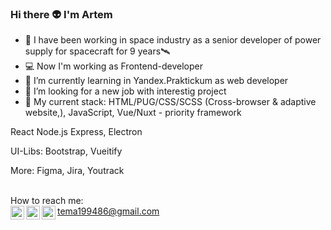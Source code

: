 ### Hi there 👽 I'm Artem 

- 🔭 I have been  working in space industry as a senior developer of power supply for spacecraft for 9 years🛰
- 💻 Now I'm working as Frontend-developer 
- 🌱 I’m currently learning in Yandex.Praktickum as web developer
- 👯 I’m looking for a new job with interestig project
- 💬 My current stack: 
HTML/PUG/CSS/SCSS (Cross-browser & adaptive website,),
JavaScript,
Vue/Nuxt - priority framework

React
Node.js
Express,
Electron

UI-Libs: Bootstrap, Vueitify

More: Figma, Jira, Youtrack

 <br>
How to reach me:
<br>
<a href="https://www.linkedin.com/in/artemtishenko/" target="_blank"><img align="left" alt="ArtemTishenko | LinkedIn" width="22px" src="https://cdn.jsdelivr.net/npm/simple-icons@v3/icons/linkedin.svg" /></a>
<a href="https://t.me/a_tishenko" target="_blank"><img align="left" alt="ArtemTishenko | Telegram" width="22px" src="https://cdn.jsdelivr.net/npm/simple-icons@3.13.0/icons/telegram.svg" /></a>
<a href="tema199486@gmail.com" target="_blank"><img align="left" alt="ArtemTishenko | Gmail" width="22px" src="https://cdn.jsdelivr.net/npm/simple-icons@3.13.0/icons/gmail.svg" />tema199486@gmail.com</a>


